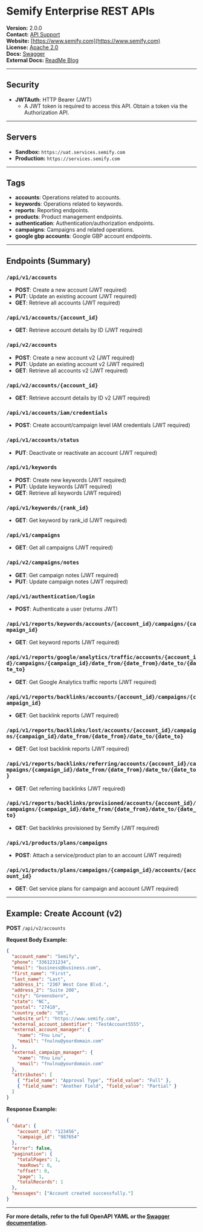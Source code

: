 # Semify Enterprise REST APIs

**Version:** 2.0.0  
**Contact:** [API Support](mailto:developers@semify.com)  
**Website:** [https://www.semify.com](https://www.semify.com)  
**License:** [Apache 2.0](https://www.apache.org/licenses/LICENSE-2.0.html)  
**Docs:** [Swagger](http://swagger.io)  
**External Docs:** [ReadMe Blog](https://blog.readme.io/an-example-filled-guide-to-swagger-3-2/)

---

## Security

- **JWTAuth**: HTTP Bearer (JWT)
  - A JWT token is required to access this API. Obtain a token via the Authorization API.

---

## Servers

- **Sandbox:** `https://uat.services.semify.com`
- **Production:** `https://services.semify.com`

---

## Tags

- **accounts**: Operations related to accounts.
- **keywords**: Operations related to keywords.
- **reports**: Reporting endpoints.
- **products**: Product management endpoints.
- **authentication**: Authentication/authorization endpoints.
- **campaigns**: Campaigns and related operations.
- **google gbp accounts**: Google GBP account endpoints.

---

## Endpoints (Summary)

### `/api/v1/accounts`
- **POST**: Create a new account (JWT required)
- **PUT**: Update an existing account (JWT required)
- **GET**: Retrieve all accounts (JWT required)

### `/api/v1/accounts/{account_id}`
- **GET**: Retrieve account details by ID (JWT required)

### `/api/v2/accounts`
- **POST**: Create a new account v2 (JWT required)
- **PUT**: Update an existing account v2 (JWT required)
- **GET**: Retrieve all accounts v2 (JWT required)

### `/api/v2/accounts/{account_id}`
- **GET**: Retrieve account details by ID v2 (JWT required)

### `/api/v1/accounts/iam/credentials`
- **POST**: Create account/campaign level IAM credentials (JWT required)

### `/api/v1/accounts/status`
- **PUT**: Deactivate or reactivate an account (JWT required)

### `/api/v1/keywords`
- **POST**: Create new keywords (JWT required)
- **PUT**: Update keywords (JWT required)
- **GET**: Retrieve all keywords (JWT required)

### `/api/v1/keywords/{rank_id}`
- **GET**: Get keyword by rank_id (JWT required)

### `/api/v1/campaigns`
- **GET**: Get all campaigns (JWT required)

### `/api/v2/campaigns/notes`
- **GET**: Get campaign notes (JWT required)
- **PUT**: Update campaign notes (JWT required)

### `/api/v1/authentication/login`
- **POST**: Authenticate a user (returns JWT)

### `/api/v1/reports/keywords/accounts/{account_id}/campaigns/{campaign_id}`
- **GET**: Get keyword reports (JWT required)

### `/api/v1/reports/google/analytics/traffic/accounts/{account_id}/campaigns/{campaign_id}/date_from/{date_from}/date_to/{date_to}`
- **GET**: Get Google Analytics traffic reports (JWT required)

### `/api/v1/reports/backlinks/accounts/{account_id}/campaigns/{campaign_id}`
- **GET**: Get backlink reports (JWT required)

### `/api/v1/reports/backlinks/lost/accounts/{account_id}/campaigns/{campaign_id}/date_from/{date_from}/date_to/{date_to}`
- **GET**: Get lost backlink reports (JWT required)

### `/api/v1/reports/backlinks/referring/accounts/{account_id}/campaigns/{campaign_id}/date_from/{date_from}/date_to/{date_to}`
- **GET**: Get referring backlinks (JWT required)

### `/api/v1/reports/backlinks/provisioned/accounts/{account_id}/campaigns/{campaign_id}/date_from/{date_from}/date_to/{date_to}`
- **GET**: Get backlinks provisioned by Semify (JWT required)

### `/api/v1/products/plans/campaigns`
- **POST**: Attach a service/product plan to an account (JWT required)

### `/api/v1/products/plans/campaigns/{campaign_id}/accounts/{account_id}`
- **GET**: Get service plans for campaign and account (JWT required)

---

## Example: Create Account (v2)

**POST** `/api/v2/accounts`

**Request Body Example:**
```json
{
  "account_name": "Semify",
  "phone": "3361231234",
  "email": "business@business.com",
  "first_name": "First",
  "last_name": "Last",
  "address_1": "2307 West Cone Blvd.",
  "address_2": "Suite 200",
  "city": "Greensboro",
  "state": "NC",
  "postal": "27410",
  "country_code": "US",
  "website_url": "https://www.semify.com",
  "external_account_identifier": "TestAccount5555",
  "external_account_manager": {
    "name": "Fnu Lnu",
    "email": "fnulnu@yourdomain.com"
  },
  "external_campaign_manager": {
    "name": "Fnu Lnu",
    "email": "fnulnu@yourdomain.com"
  },
  "attributes": [
    { "field_name": "Approval Type", "field_value": "Full" },
    { "field_name": "Another Field", "field_value": "Partial" }
  ]
}
```

**Response Example:**
```json
{
  "data": {
    "account_id": "123456",
    "campaign_id": "987654"
  },
  "error": false,
  "pagination": {
    "totalPages": 1,
    "maxRows": 0,
    "offset": 0,
    "page": 1,
    "totalRecords": 1
  },
  "messages": ["Account created successfully."]
}
```

---

**For more details, refer to the full OpenAPI YAML or the [Swagger documentation](http://swagger.io).** 
